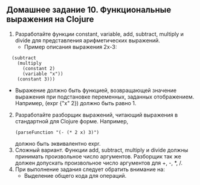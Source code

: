 Домашнее задание 10. Функциональные выражения на Clojure
----
1. Разработайте функции constant, variable, add, subtract, multiply и divide для представления арифметических выражений.
   * Пример описания выражения 2x-3:
```(def expr
  (subtract
    (multiply
      (constant 2)
      (variable "x"))
    (constant 3)))
 ```
 
   * Выражение должно быть функцией, возвращающей значение выражения при подстановке переменных, заданных отображением. Например, (expr {"x" 2}) должно быть равно 1.
2. Разработайте разборщик выражений, читающий выражения в стандартной для Clojure форме. Например,
   ``` 
   (parseFunction "(- (* 2 x) 3)")
   ```
   должно быть эквивалентно expr.
3. Сложный вариант. Функции add, subtract, multiply и divide должны принимать произвольное число аргументов. Разборщик так же должен допускать произвольное число аргументов для +, -, *, /.
4. При выполнение задания следует обратить внимание на:
   * Выделение общего кода для операций.
